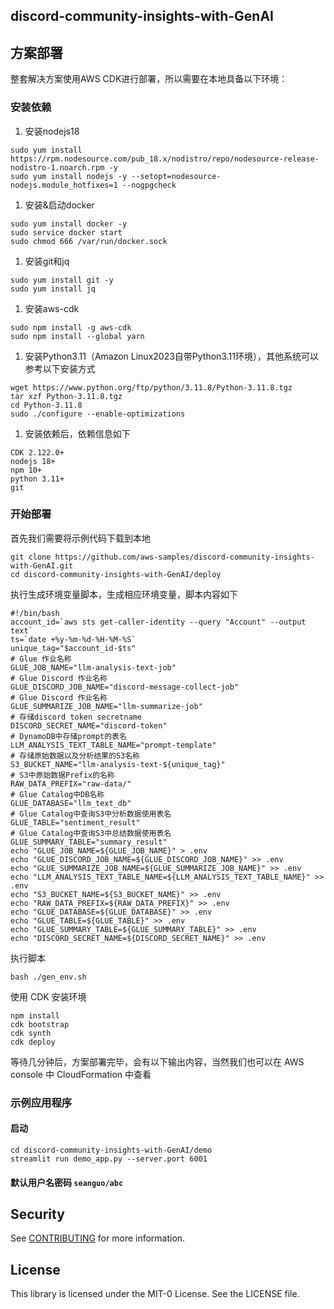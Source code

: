 ## discord-community-insights-with-GenAI

## 方案部署

整套解决方案使用AWS CDK进行部署，所以需要在本地具备以下环境：

### 安装依赖

1. 安装nodejs18

```
sudo yum install https://rpm.nodesource.com/pub_18.x/nodistro/repo/nodesource-release-nodistro-1.noarch.rpm -y 
sudo yum install nodejs -y --setopt=nodesource-nodejs.module_hotfixes=1 --nogpgcheck
```

1. 安装&启动docker

```
sudo yum install docker -y
sudo service docker start
sudo chmod 666 /var/run/docker.sock
```

1. 安装git和jq

```
sudo yum install git -y
sudo yum install jq
```

1. 安装aws-cdk

```
sudo npm install -g aws-cdk
sudo npm install --global yarn
```

1. 安装Python3.11（Amazon Linux2023自带Python3.11环境），其他系统可以参考以下安装方式

```
wget https://www.python.org/ftp/python/3.11.8/Python-3.11.8.tgz 
tar xzf Python-3.11.8.tgz 
cd Python-3.11.8 
sudo ./configure --enable-optimizations 
```

1. 安装依赖后，依赖信息如下

```
CDK 2.122.0+
nodejs 18+
npm 10+
python 3.11+
git
```

### 开始部署

首先我们需要将示例代码下载到本地

```
git clone https://github.com/aws-samples/discord-community-insights-with-GenAI.git
cd discord-community-insights-with-GenAI/deploy
```

执行生成环境变量脚本，生成相应环境变量，脚本内容如下

```
#!/bin/bash
account_id=`aws sts get-caller-identity --query "Account" --output text`
ts=`date +%y-%m-%d-%H-%M-%S`
unique_tag="$account_id-$ts"
# Glue 作业名称
GLUE_JOB_NAME="llm-analysis-text-job"
# Glue Discord 作业名称
GLUE_DISCORD_JOB_NAME="discord-message-collect-job"
# Glue Discord 作业名称
GLUE_SUMMARIZE_JOB_NAME="llm-summarize-job"
# 存储discord token secretname
DISCORD_SECRET_NAME="discord-token"
# DynamoDB中存储prompt的表名
LLM_ANALYSIS_TEXT_TABLE_NAME="prompt-template"
# 存储原始数据以及分析结果的S3名称
S3_BUCKET_NAME="llm-analysis-text-${unique_tag}"
# S3中原始数据Prefix的名称
RAW_DATA_PREFIX="raw-data/"
# Glue Catalog中DB名称
GLUE_DATABASE="llm_text_db"
# Glue Catalog中查询S3中分析数据使用表名
GLUE_TABLE="sentiment_result"
# Glue Catalog中查询S3中总结数据使用表名
GLUE_SUMMARY_TABLE="summary_result"
echo "GLUE_JOB_NAME=${GLUE_JOB_NAME}" > .env
echo "GLUE_DISCORD_JOB_NAME=${GLUE_DISCORD_JOB_NAME}" >> .env
echo "GLUE_SUMMARIZE_JOB_NAME=${GLUE_SUMMARIZE_JOB_NAME}" >> .env
echo "LLM_ANALYSIS_TEXT_TABLE_NAME=${LLM_ANALYSIS_TEXT_TABLE_NAME}" >> .env
echo "S3_BUCKET_NAME=${S3_BUCKET_NAME}" >> .env
echo "RAW_DATA_PREFIX=${RAW_DATA_PREFIX}" >> .env
echo "GLUE_DATABASE=${GLUE_DATABASE}" >> .env
echo "GLUE_TABLE=${GLUE_TABLE}" >> .env
echo "GLUE_SUMMARY_TABLE=${GLUE_SUMMARY_TABLE}" >> .env
echo "DISCORD_SECRET_NAME=${DISCORD_SECRET_NAME}" >> .env
```

执行脚本

```
bash ./gen_env.sh 
```

使用 CDK 安装环境

```
npm install
cdk bootstrap
cdk synth
cdk deploy
```

等待几分钟后，方案部署完毕，会有以下输出内容，当然我们也可以在 AWS console 中 CloudFormation 中查看

### 示例应用程序
#### 启动
```shell
cd discord-community-insights-with-GenAI/demo
streamlit run demo_app.py --server.port 6001
```
#### 默认用户名密码 `seanguo/abc`

## Security

See [CONTRIBUTING](CONTRIBUTING.md#security-issue-notifications) for more information.

## License

This library is licensed under the MIT-0 License. See the LICENSE file.
